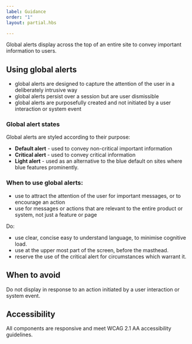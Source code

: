```yaml
---
label: Guidance
order: "1"
layout: partial.hbs

---
```

Global alerts display across the top of an entire site to convey important information to users.

## Using global alerts

* global alerts are designed to capture the attention of the user in a deliberately intrusive way
* global alerts persist over a session but are user dismissible
* global alerts are purposefully created and not initiated by a user interaction or system event

### Global alert states

Global alerts are styled according to their purpose:

* **Default alert** - used to convey non-critical important information
* **Critical alert** - used to convey critical information
* **Light alert** - used as an alternative to the blue default on sites where blue features prominently.

### When to use global alerts:

* use to attract the attention of the user for important messages, or to encourage an action
* use for messages or actions that are relevant to the entire product or system, not just a feature or page

Do:

* use clear, concise easy to understand language, to minimise cognitive load.
* use at the upper most part of the screen, before the masthead.
* reserve the use of the critical alert for circumstances which warrant it.

## When to avoid

Do not display in response to an action initiated by a user interaction or system event.

## Accessibility

All components are responsive and meet WCAG 2.1 AA accessibility guidelines.